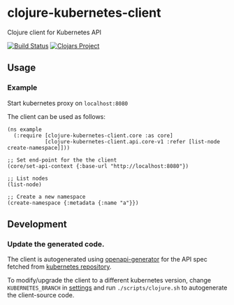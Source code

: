 # clojure-kubernetes-client
Clojure client for Kubernetes API

[![Build Status](https://travis-ci.com/exoscale/clojure-kubernetes-client.svg?token=Km7sM6KysgVvrw99sqov&branch=master)](https://travis-ci.com/exoscale/clojure-kubernetes-client)
[![Clojars Project](https://img.shields.io/clojars/v/exoscale/clojure-kubernetes-client.svg)](https://clojars.org/exoscale/clojure-kubernetes-client)

## Usage
### Example
Start kubernetes proxy on `localhost:8080`

The client can be used as follows:
```
(ns example
  (:require [clojure-kubernetes-client.core :as core]
            [clojure-kubernetes-client.api.core-v1 :refer [list-node create-namespace]]))

;; Set end-point for the the client
(core/set-api-context {:base-url "http://localhost:8080"})

;; List nodes
(list-node)

;; Create a new namespace
(create-namespace {:metadata {:name "a"}})
```
## Development
### Update the generated code.
The client is autogenerated using [openapi-generator](https://github.com/OpenAPITools/openapi-generator/) for the API spec fetched from [kubernetes repository](https://github.com/kubernetes/kubernetes).

To modify/upgrade the client to a different kubernetes version, change `KUBERNETES_BRANCH` in [settings](settings) and run `./scripts/clojure.sh` to autogenerate the client-source code.
